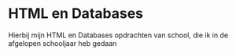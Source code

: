 # HTML en Databases
Hierbij mijn HTML en Databases opdrachten van school, die ik in de afgelopen schooljaar heb gedaan

